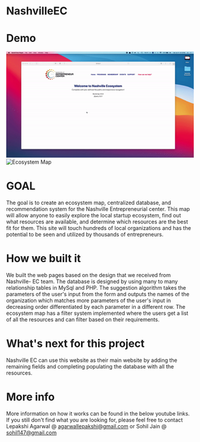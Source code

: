 # NashvilleEC

# Demo

![Reccomendation System](Demo/PhaseI.gif)
![Ecosystem Map](Demo/PhaseII.gif)

# GOAL
The goal is to create an ecosystem map, centralized database, and recommendation system for the Nashville Entrepreneurial center. This map will allow anyone to easily explore the local startup ecosystem, find out what resources are available, and determine which resources are the best fit for them. This site will touch hundreds of local organizations and has the potential to be seen and utilized by thousands of entrepreneurs. 

# How we built it
We built the web pages based on the design that we received from Nashville- EC team. The database is designed by using many to many relationship tables in MySql and PHP. The suggestion algorithm takes the parameters of the user's input from the form and outputs the names of the organization which matches more parameters of the user's input in decreasing order differentiated by each parameter in a different row. The ecosystem map has a filter system implemented where the users get a list of all the resources and can filter based on their requirements.

# What's next for this project
Nashville EC can use this website as their main website by adding the remaining fields and completing populating the database with all the resources.

# More info
More information on how it works can be found in the below youtube links. If you still don't find what you are looking for, please feel free to contact Lepakshi Agarwal @ agarwallepakshi@gmail.com or Sohil Jain @ sohil147@gmail.com

